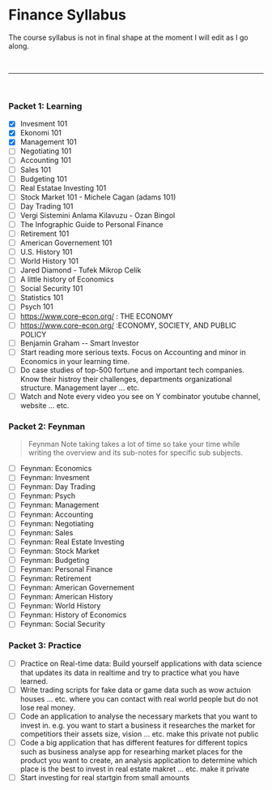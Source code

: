 # Finance Syllabus

The course syllabus is not in final shape at the moment I will edit as I go along.

<br>

---

<br>

### Packet 1: Learning

- [x] Invesment 101 
- [x] Ekonomi 101 
- [x] Management 101 
- [ ] Negotiating 101 
- [ ] Accounting 101 
- [ ] Sales 101
- [ ] Budgeting 101 
- [ ] Real Estatae Investing 101 
- [ ] Stock Market 101 - Michele Cagan (adams 101)
- [ ] Day Trading 101 
- [ ] Vergi Sistemini Anlama Kilavuzu - Ozan Bingol
- [ ] The Infographic Guide to Personal Finance 
- [ ] Retirement 101
- [ ] American Governement 101
- [ ] U.S. History 101
- [ ] World History 101
- [ ] Jared Diamond - Tufek Mikrop Celik
- [ ] A little history of Economics
- [ ] Social Security 101
- [ ] Statistics 101 
- [ ] Psych 101 
- [ ] https://www.core-econ.org/ : THE ECONOMY
- [ ] https://www.core-econ.org/ :ECONOMY, SOCIETY, AND PUBLIC POLICY
- [ ] Benjamin Graham -- Smart Investor
- [ ] Start reading more serious texts. Focus on Accounting and minor in Economics in your learning time. 
- [ ] Do case studies of top-500 fortune and important tech companies. Know their histroy their challenges, departments organizational structure. Management layer ... etc.
- [ ] Watch and Note every video you see on Y combinator youtube channel, website ... etc.

### Packet 2: Feynman 

> Feynman Note taking takes a lot of time so take your time while writing the overview and its sub-notes for specific sub subjects.

- [ ] Feynman: Economics
- [ ] Feynman: Invesment
- [ ] Feynman: Day Trading
- [ ] Feynman: Psych
- [ ] Feynman: Management
- [ ] Feynman: Accounting
- [ ] Feynman: Negotiating
- [ ] Feynman: Sales
- [ ] Feynman: Real Estate Investing
- [ ] Feynman: Stock Market
- [ ] Feynman: Budgeting
- [ ] Feynman: Personal Finance
- [ ] Feynman: Retirement
- [ ] Feynman: American Governement
- [ ] Feynman: American History
- [ ] Feynman: World History
- [ ] Feynman: History of Economics
- [ ] Feynman: Social Security

### Packet 3: Practice

- [ ]  Practice on Real-time data: Build yourself applications with data science that updates its data in realtime and try to practice what you have learned.
- [ ] Write trading scripts for fake data or game data such as wow actuion houses ... etc. where you can contact with real world people but do not lose real money.
- [ ] Code an application to analyse the necessary markets that you want to invest in. e.g. you want to start a business it researches the market for competitiors their assets size, vision ... etc. make this private not public
- [ ] Code a big application that has different features for different topics such as business analyse app for researhing market places for the product you want to create, an analysis application to determine which place is the best to invest in real estate makret ... etc. make it private
- [ ] Start investing for real startgin from small amounts
